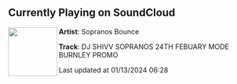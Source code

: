 ## Currently Playing on SoundCloud

[<img align="left" width="100" src="https://i1.sndcdn.com/artworks-mgq59VzjMwIZuKzl-cfbiIg-t500x500.jpg">](https://soundcloud.com/sopranosbounce/dj-shivv-sopranoss-24th-febuary-mode-burnley-promo)

**Artist**: Sopranos Bounce 

**Track**: DJ SHIVV SOPRANOS 24TH FEBUARY MODE BURNLEY PROMO

Last updated at 01/13/2024 06:28
